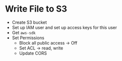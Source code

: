 # Write File to S3
- Create S3 bucket
- Set up IAM user and set up access keys for this user
- Get `aws-sdk`
- Set Permissions
    - Block all public access -> Off
    - Set ACL -> read, write
    - Update CORS